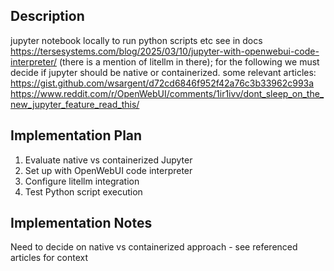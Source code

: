 ## Description

jupyter notebook locally to run python scripts etc see in docs https://tersesystems.com/blog/2025/03/10/jupyter-with-openwebui-code-interpreter/ (there is a mention of litellm in there); for the following we must decide if jupyter should be native or containerized. some relevant articles: https://gist.github.com/wsargent/d72cd6846f952f42a76c3b33962c993a 
https://www.reddit.com/r/OpenWebUI/comments/1ir1ivv/dont_sleep_on_the_new_jupyter_feature_read_this/
## Implementation Plan

1. Evaluate native vs containerized Jupyter
2. Set up with OpenWebUI code interpreter
3. Configure litellm integration
4. Test Python script execution


## Implementation Notes

Need to decide on native vs containerized approach - see referenced articles for context

